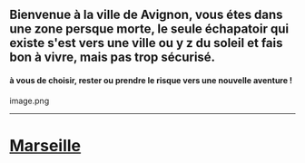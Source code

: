 ## Bienvenue à la ville de Avignon, vous étes dans une zone persque morte, le seule échapatoir qui existe s'est vers une ville ou y z du soleil et fais bon à vivre, mais pas trop sécurisé. 
#### à vous de choisir, rester ou prendre le risque vers une nouvelle aventure !
image.png
***
#  [Marseille](https://github.com/ZERMANESARA/MyLabyrinth/blob/main/Marseille.md)
